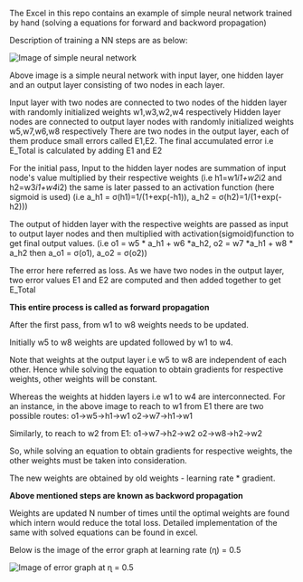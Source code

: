 The Excel in this repo contains an example of simple neural network trained by hand (solving a equations for forward and backword propagation)

Description of training a NN steps are as below:

![Image of simple neural network](./END2/Session2-Assignment/NN_example.PNG)

Above image is a simple neural network with input layer, one hidden layer and an output layer consisting of two nodes in each layer. 

Input layer with two nodes are connected to two nodes of the hidden layer with randomly initialized weights w1,w3,w2,w4 respectively
Hidden layer nodes are connected to output layer nodes with randomly initialized weights w5,w7,w6,w8 respectively
There are two nodes in the output layer, each of them produce small errors called E1,E2. 
The final accumulated error i.e E_Total is calculated by adding E1 and E2 


For the initial pass, 
Input to the hidden layer nodes are summation of input node's value multiplied by their respective weights (i.e h1=w1*i1+w2*i2 and h2=w3*i1+w4*i2)
the same is later passed to an activation function (here sigmoid is used) (i.e a_h1 = σ(h1)=1/(1+exp(-h1)), a_h2 = σ(h2)=1/(1+exp(-h2)))

The output of hidden layer with the respective weights are passed as input to output layer nodes and then multiplied with activation(sigmoid)function to get final output values.
(i.e o1 = w5 * a_h1 + w6 *a_h2, o2 = w7 *a_h1 + w8 * a_h2 then a_o1 = σ(o1), a_o2 = σ(o2))

The error here referred as loss. As we have two nodes in the output layer, two error values E1 and E2 are computed and then added together to get E_Total

**This entire process is called as forward propagation**

After the first pass, from w1 to w8 weights needs to be updated.

Initially w5 to w8 weights are updated followed by w1 to w4.

Note that weights at the output layer i.e w5 to w8 are independent of each other. 
Hence while solving the equation to obtain gradients for respective weights, other weights will be constant.

Whereas the weights at hidden layers i.e w1 to w4 are interconnected. 
For an instance, in the above image to reach to w1 from E1 there are two possible routes: 
o1->w5->h1->w1 
o2->w7->h1->w1

Similarly, to reach to w2 from E1:
o1->w7->h2->w2 
o2->w8->h2->w2

So, while solving an equation to obtain gradients for respective weights, the other weights must be taken into consideration.

The new weights are obtained by old weights - learning rate * gradient.

**Above mentioned steps are known as backword propagation**

Weights are updated N number of times until the optimal weights are found which intern would reduce the total loss. 
Detailed implementation of the same with solved equations can be found in excel.

Below is the image of the error graph at learning rate (ɳ) = 0.5

![Image of error graph at ɳ = 0.5](./END2/Session2-Assignment/error_garph.PNG)
